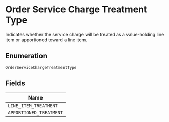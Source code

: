 
# Order Service Charge Treatment Type

Indicates whether the service charge will be treated as a value-holding line item or
apportioned toward a line item.

## Enumeration

`OrderServiceChargeTreatmentType`

## Fields

| Name |
|  --- |
| `LINE_ITEM_TREATMENT` |
| `APPORTIONED_TREATMENT` |

